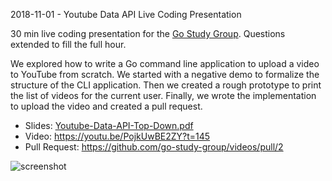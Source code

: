2018-11-01 - Youtube Data API Live Coding Presentation

30 min live coding presentation for the [Go Study Group](https://gophersource.com/study-group/). Questions extended to fill the full hour.

We explored how to write a Go command line application to upload a video to YouTube from scratch. We started with a negative demo to formalize the structure of the CLI application. Then we created a rough prototype to print the list of videos for the current user. Finally, we wrote the implementation to upload the video and created a pull request.
 
* Slides: [Youtube-Data-API-Top-Down.pdf](Youtube-Data-API-Top-Down.pdf)
* Video: https://youtu.be/PojkUwBE2ZY?t=145
* Pull Request: https://github.com/go-study-group/videos/pull/2

![screenshot](https://github.com/pdt256/talks/raw/master/2018-11-01-golang-youtube-data-api-top-down/photos/screenshot.jpg)
